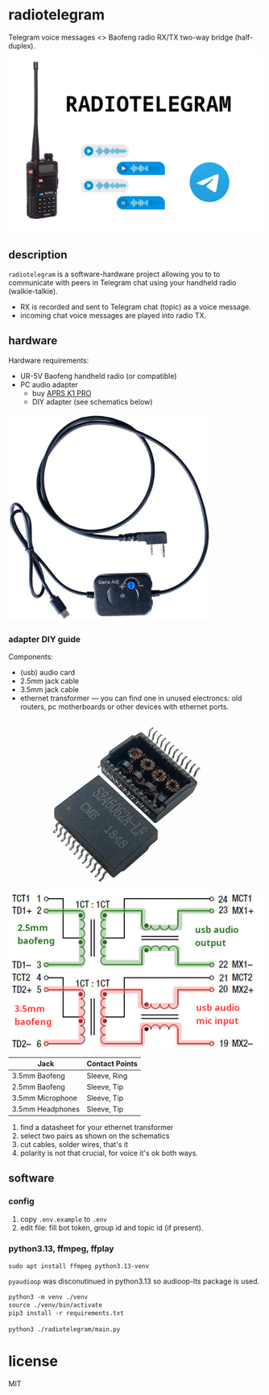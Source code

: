 # radiotelegram

Telegram voice messages <> Baofeng radio RX/TX two-way bridge (half-duplex).
![logo](schematics/logo.jpg)

## description
`radiotelegram` is a software-hardware project allowing you to to communicate with peers in Telegram chat using your handheld radio (walkie-talkie).
 - RX is recorded and sent to Telegram chat (topic) as a voice message.
 - incoming chat voice messages are played into radio TX. 


## hardware
Hardware requirements:
- UR-5V Baofeng handheld radio (or compatible)
- PC audio adapter 
    - buy [APRS K1 PRO](https://baofengtech.com/product/aprs-k1-pro/) 
    - DIY adapter (see schematics below)

![aprks1pro adapter photo](schematics/aprsk1pro.jpg)


### adapter DIY guide
Components:
- (usb) audio card
- 2.5mm jack cable
- 3.5mm jack cable
- ethernet transformer — you can find one in unused electroncs: old routers, pc motherboards or other devices with ethernet ports.

![example view of an ethernet transformer](schematics/ethernet-transformers.png)
![schematics](schematics/transformers-schematics.jpg)

| Jack             | Contact Points |
|------------------|----------------|
| 3.5mm Baofeng    | Sleeve, Ring   |
| 2.5mm Baofeng    | Sleeve, Tip    |
| 3.5mm Microphone | Sleeve, Tip    |
| 3.5mm Headphones | Sleeve, Tip    |

1. find a datasheet for your ethernet transformer
2. select two pairs as shown on the schematics
3. cut cables, solder wires, that's it
4. polarity is not that crucial, for voice it's ok both ways.


## software

### config
1. copy `.env.example` to `.env`
2. edit file: fill bot token, group id and topic id (if present).

### python3.13, ffmpeg, ffplay
```
sudo apt install ffmpeg python3.13-venv
```

`pyaudioop` was disconutinued in python3.13 so audioop-lts package is used.

    python3 -m venv ./venv
    source ./venv/bin/activate
    pip3 install -r requirements.txt

    python3 ./radiotelegram/main.py

# license
MIT
